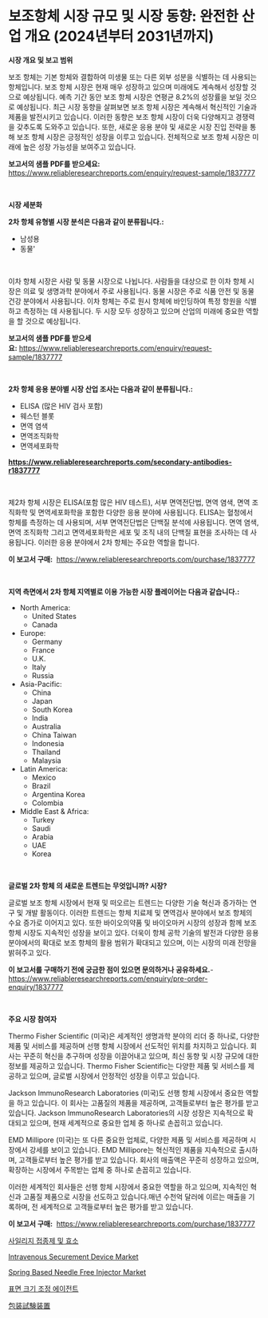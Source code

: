 <p><h1>보조항체 시장 규모 및 시장 동향: 완전한 산업 개요 (2024년부터 2031년까지)</h1></p><p><strong>시장 개요 및 보고 범위</strong></p>
<p><p>보조 항체는 기본 항체와 결합하여 미생물 또는 다른 외부 성분을 식별하는 데 사용되는 항체입니다. 보조 항체 시장은 현재 매우 성장하고 있으며 미래에도 계속해서 성장할 것으로 예상됩니다. 예측 기간 동안 보조 항체 시장은 연평균 8.2%의 성장률을 보일 것으로 예상됩니다. 최근 시장 동향을 살펴보면 보조 항체 시장은 계속해서 혁신적인 기술과 제품을 발전시키고 있습니다. 이러한 동향은 보조 항체 시장이 더욱 다양해지고 경쟁력을 갖추도록 도와주고 있습니다. 또한, 새로운 응용 분야 및 새로운 시장 진입 전략을 통해 보조 항체 시장은 긍정적인 성장을 이루고 있습니다. 전체적으로 보조 항체 시장은 미래에 높은 성장 가능성을 보여주고 있습니다.</p></p>
<p><strong>보고서의 샘플 PDF를 받으세요:</strong> <a href="https://www.reliableresearchreports.com/enquiry/request-sample/1837777">https://www.reliableresearchreports.com/enquiry/request-sample/1837777</a></p>
<p>&nbsp;</p>
<p><strong>시장 세분화</strong></p>
<p><strong>2차 항체 유형별 시장 분석은 다음과 같이 분류됩니다.:</strong></p>
<p><ul><li>남성용</li><li>동물'</li></ul></p>
<p>&nbsp;</p>
<p><p>이차 항체 시장은 사람 및 동물 시장으로 나뉩니다. 사람들을 대상으로 한 이차 항체 시장은 의료 및 생명과학 분야에서 주로 사용됩니다. 동물 시장은 주로 식품 안전 및 동물 건강 분야에서 사용됩니다. 이차 항체는 주로 원시 항체에 바인딩하여 특정 항원을 식별하고 측정하는 데 사용됩니다. 두 시장 모두 성장하고 있으며 산업의 미래에 중요한 역할을 할 것으로 예상됩니다.</p></p>
<p><strong>보고서의 샘플 PDF를 받으세요:</strong>&nbsp;<a href="https://www.reliableresearchreports.com/enquiry/request-sample/1837777">https://www.reliableresearchreports.com/enquiry/request-sample/1837777</a></p>
<p>&nbsp;</p>
<p><strong> 2차 항체 응용 분야별 시장 산업 조사는 다음과 같이 분류됩니다.:</strong></p>
<p><ul><li>ELISA (많은 HIV 검사 포함)</li><li>웨스턴 블롯</li><li>면역 염색</li><li>면역조직화학</li><li>면역세포화학</li></ul></p>
<p><strong><a href="https://www.reliableresearchreports.com/secondary-antibodies-r1837777">https://www.reliableresearchreports.com/secondary-antibodies-r1837777</a></strong></p>
<p>&nbsp;</p>
<p><p>제2차 항체 시장은 ELISA(포함 많은 HIV 테스트), 서부 면역전단법, 면역 염색, 면역 조직화학 및 면역세포화학을 포함한 다양한 응용 분야에 사용됩니다. ELISA는 혈청에서 항체를 측정하는 데 사용되며, 서부 면역전단법은 단백질 분석에 사용됩니다. 면역 염색, 면역 조직화학 그리고 면역세포화학은 세포 및 조직 내의 단백질 표현을 조사하는 데 사용됩니다. 이러한 응용 분야에서 2차 항체는 주요한 역할을 합니다.</p></p>
<p><strong>이 보고서 구매:</strong>&nbsp; <a href="https://www.reliableresearchreports.com/purchase/1837777">https://www.reliableresearchreports.com/purchase/1837777</a></p>
<p>&nbsp;</p>
<p><strong>지역 측면에서 2차 항체 지역별로 이용 가능한 시장 플레이어는 다음과 같습니다.:</strong></p>
<p><ul>
    <li>
        North America:
        <ul>
            <li>United States</li>
            <li>Canada</li>
        </ul>
    </li>
    <li>
        Europe:
        <ul>
            <li>Germany</li>
            <li>France</li>
            <li>U.K.</li>
            <li>Italy</li>
            <li>Russia</li>
        </ul>
    </li>
    <li>
        Asia-Pacific:
        <ul>
            <li>China</li>
            <li>Japan</li>
            <li>South Korea</li>
            <li>India</li>
            <li>Australia</li>
            <li>China Taiwan</li>
            <li>Indonesia</li>
            <li>Thailand</li>
            <li>Malaysia</li>
        </ul>
    </li>
    <li>
        Latin America:
        <ul>
            <li>Mexico</li>
            <li>Brazil</li>
            <li>Argentina Korea</li>
            <li>Colombia</li>
        </ul>
    </li>
    <li>
        Middle East & Africa:
        <ul>
            <li>Turkey</li>
            <li>Saudi</li>
            <li>Arabia</li>
            <li>UAE</li>
            <li>Korea</li>
        </ul>
    </li>
    </ul></p>
<p>&nbsp;</p>
<p><strong>글로벌 2차 항체 의 새로운 트렌드는 무엇입니까? 시장?</strong></p>
<p><p>글로벌 보조 항체 시장에서 현재 및 떠오르는 트렌드는 다양한 기술 혁신과 증가하는 연구 및 개발 활동이다. 이러한 트렌드는 항체 치료제 및 면역검사 분야에서 보조 항체의 수요 증가로 이어지고 있다. 또한 바이오의약품 및 바이오마커 시장의 성장과 함께 보조 항체 시장도 지속적인 성장을 보이고 있다. 더욱이 항체 공학 기술의 발전과 다양한 응용 분야에서의 확대로 보조 항체의 활용 범위가 확대되고 있으며, 이는 시장의 미래 전망을 밝혀주고 있다.</p></p>
<p><strong>이 보고서를 구매하기 전에 궁금한 점이 있으면 문의하거나 공유하세요.</strong>- <a href="https://www.reliableresearchreports.com/enquiry/pre-order-enquiry/1837777">https://www.reliableresearchreports.com/enquiry/pre-order-enquiry/1837777</a></p>
<p>&nbsp;</p>
<p><strong>주요 시장 참여자</strong></p>
<p><p>Thermo Fisher Scientific (미국)은 세계적인 생명과학 분야의 리더 중 하나로, 다양한 제품 및 서비스를 제공하며 선행 항체 시장에서 선도적인 위치를 차지하고 있습니다. 회사는 꾸준히 혁신을 추구하며 성장을 이끌어내고 있으며, 최신 동향 및 시장 규모에 대한 정보를 제공하고 있습니다. Thermo Fisher Scientific는 다양한 제품 및 서비스를 제공하고 있으며, 글로벌 시장에서 안정적인 성장을 이루고 있습니다.</p><p>Jackson ImmunoResearch Laboratories (미국)도 선행 항체 시장에서 중요한 역할을 하고 있습니다. 이 회사는 고품질의 제품을 제공하며, 고객들로부터 높은 평가를 받고 있습니다. Jackson ImmunoResearch Laboratories의 시장 성장은 지속적으로 확대되고 있으며, 현재 세계적으로 중요한 업체 중 하나로 손꼽히고 있습니다.</p><p>EMD Millipore (미국)는 또 다른 중요한 업체로, 다양한 제품 및 서비스를 제공하며 시장에서 강세를 보이고 있습니다. EMD Millipore는 혁신적인 제품을 지속적으로 출시하며, 고객들로부터 높은 평가를 받고 있습니다. 회사의 매출액은 꾸준히 성장하고 있으며, 확장하는 시장에서 주목받는 업체 중 하나로 손꼽히고 있습니다.</p><p>이러한 세계적인 회사들은 선행 항체 시장에서 중요한 역할을 하고 있으며, 지속적인 혁신과 고품질 제품으로 시장을 선도하고 있습니다.매년 수천억 달러에 이르는 매출을 기록하며, 전 세계적으로 고객들로부터 높은 평가를 받고 있습니다.</p></p>
<p><strong>이 보고서 구매:</strong>&nbsp;&nbsp;<a href="https://www.reliableresearchreports.com/purchase/1837777">https://www.reliableresearchreports.com/purchase/1837777</a></p>
<p><p><a href="https://medium.com/@juliastanley2022/%EC%82%AC%EC%9D%BC%EB%A6%AC%EC%A7%80-%EC%9D%B4%EB%87%A8%ED%81%98%EB%9F%B0%ED%8A%B8-%EB%B0%8F-%ED%9A%A8%EC%86%8C-%EC%8B%9C%EC%9E%A5-%EC%8B%9C%EC%9E%A5-cagr-%EC%8B%9C%EC%9E%A5-%ED%8A%B8%EB%A0%8C%EB%93%9C-%EB%B0%8F-%EC%84%B1%EC%9E%A5-%EC%A0%84%EB%9E%B5%EC%97%90-%EB%8C%80%ED%95%9C-%ED%86%B5%EC%B0%B0%EB%A0%A5-4b18a0400e43">사일리지 접종제 및 효소</a></p><p><a href="https://github.com/myacatherineblakecaczo9vcsw/Market-Research-Report-List-2/blob/main/intravenous-securement-device-market.md">Intravenous Securement Device Market</a></p><p><a href="https://github.com/okotobwrhuteie/Market-Research-Report-List-2/blob/main/spring-based-needle-free-injector-market.md">Spring Based Needle Free Injector Market</a></p><p><a href="https://medium.com/@hugofirst44/%ED%91%9C%EB%A9%B4-%EC%82%AC%EC%9D%B4%EC%A7%95%EC%A0%9C-%EC%8B%9C%EC%9E%A5-%EB%A9%94%ED%8A%B8%EB%A6%AD%EC%8A%A4%EC%9D%98-%ED%95%B4%EB%8F%85-%EC%8B%9C%EC%9E%A5-%EC%A0%90%EC%9C%A0%EC%9C%A8-%ED%8A%B8%EB%A0%8C%EB%93%9C-%EB%B0%8F-%EC%84%B1%EC%9E%A5-%ED%8C%A8%ED%84%B4-d4a662dbe177">표면 크기 조정 에이전트</a></p><p><a href="https://medium.com/@lindrup2/%E5%8C%85%E8%A3%85%E3%83%86%E3%82%B9%E3%83%88%E6%A9%9F%E5%99%A8%E3%81%AE%E5%B8%82%E5%A0%B4%E3%81%AF-%E5%B8%82%E5%A0%B4%E3%82%B7%E3%82%A7%E3%82%A2-%E3%82%B5%E3%82%A4%E3%82%BA-%E3%81%8A%E3%82%88%E3%81%B32031%E5%B9%B4%E3%81%BE%E3%81%A7%E3%81%AE%E4%BA%88%E6%B8%AC%E3%82%92%E9%87%8D%E7%82%B9%E3%81%AB%E3%81%97%E3%81%A6%E3%81%84%E3%81%BE%E3%81%99-3ec36bf906a9">包装試験装置</a></p></p>